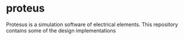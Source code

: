 # proteus
Protesus is a simulation software of electrical elements. This repository contains some of the design implementations
